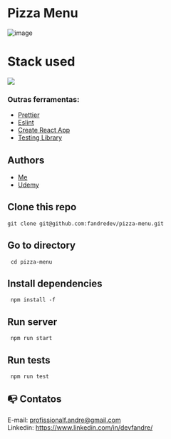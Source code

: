 # Pizza Menu

![image](https://github.com/user-attachments/assets/a17ff9f9-be63-4cde-af47-e560bd9b7c4d)

# Stack used

<img src="https://skillicons.dev/icons?i=typescript,react,css,html,jest,git&theme=dark" />

### Outras ferramentas:

- [Prettier](https://eslint.org/)
- [Eslint](https://prettier.io/)
- [Create React App](https://create-react-app.dev/)
- [Testing Library](https://testing-library.com/)

## Authors

- [Me](https://www.linkedin.com/in/devfandre/)
- [Udemy](https://www.udemy.com/course/the-ultimate-react-course)

## Clone this repo

```
git clone git@github.com:fandredev/pizza-menu.git
```

## Go to directory

```
 cd pizza-menu
```

## Install dependencies

```
 npm install -f
```

## Run server

```
 npm run start
```

## Run tests

```
 npm run test
```

## :mailbox_with_no_mail: Contatos

E-mail: profissionalf.andre@gmail.com<br>
Linkedin: https://www.linkedin.com/in/devfandre/<br>
